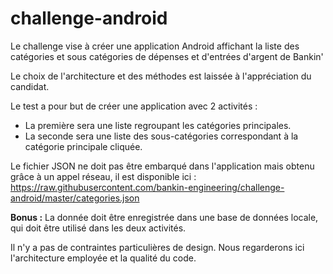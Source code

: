 # challenge-android

Le challenge vise à créer une application Android affichant la liste des catégories et sous catégories de dépenses et d'entrées d'argent de Bankin'

Le choix de l'architecture et des méthodes est laissée à l'appréciation du candidat.

Le test a pour but de créer une application avec 2 activités : 
- La première sera une liste regroupant les catégories principales.
- La seconde sera une liste des sous-catégories correspondant à la catégorie principale cliquée.

Le fichier JSON ne doit pas être embarqué dans l'application mais obtenu grâce à un appel réseau, il est disponible ici : https://raw.githubusercontent.com/bankin-engineering/challenge-android/master/categories.json

**Bonus :**
La donnée doit être enregistrée dans une base de données locale, qui doit être utilisé dans les deux activités.

Il n'y a pas de contraintes particulières de design. Nous regarderons ici l'architecture employée et la qualité du code. 
